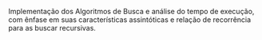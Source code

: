 Implementação dos Algoritmos de Busca e análise do tempo de execução, com ênfase em suas características assintóticas e relação de recorrência para as buscar recursivas.
